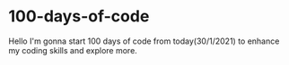 # 100-days-of-code
Hello I'm gonna start 100 days of code from today(30/1/2021) to enhance my coding skills and explore more.
